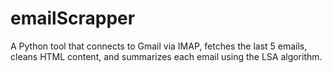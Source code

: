 # emailScrapper
A Python tool that connects to Gmail via IMAP, fetches the last 5 emails, cleans HTML content, and summarizes each email using the LSA algorithm.
